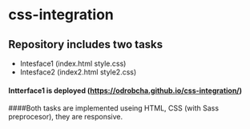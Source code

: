 # css-integration

## Repository includes two tasks 
- Intesface1 (index.html style.css)
- Intesface2 (index2.html style2.css)

#### Intterface1 is deployed  (https://odrobcha.github.io/css-integration/)


####Both tasks are implemented useing HTML, CSS (with Sass preprocesor), they are responsive.
